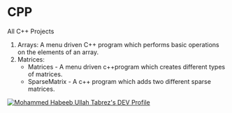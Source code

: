# CPP
All C++ Projects

1. Arrays: A menu driven C++ program which performs basic operations on the elements of an array.
2. Matrices: 
   * Matrices - A menu driven c++program which creates different types of matrices.
   * SparseMatrix - A c++ program which adds two different sparse matrices.


[![Mohammed Habeeb Ullah Tabrez's DEV Profile](https://d2fltix0v2e0sb.cloudfront.net/dev-badge.svg)](https://dev.to/habeebullahtabrez)
